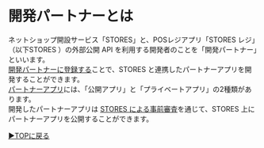 # 開発パートナーとは
ネットショップ開設サービス「STORES」と、POSレジアプリ「STORES レジ」（以下STORES ）の外部公開 API を利用する開発者のことを「開発パートナー」といいます。  
[開発パートナーに登録する](development-partner-signup.md)ことで、STORES と連携したパートナーアプリを開発することができます。  
[パートナーアプリ](partner-app.md)には、「公開アプリ」と「プライベートアプリ」の2種類があります。  
開発したパートナーアプリは [STORES による事前審査](partner-app-review.md)を通じて、STORES 上にパートナーアプリを公開することができます。　　


[▶︎TOPに戻る](README.md)
